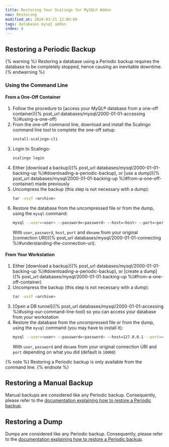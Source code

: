 ```yaml
---
title: Restoring Your Scalingo for MySQL® Addon
nav: Restoring
modified_at: 2024-03-21 12:00:00
tags: databases mysql addon
index: 8
---
```


## Restoring a Periodic Backup

{% warning %}
Restoring a database using a Periodic backup requires the database to be
completely stopped, hence causing an inevitable downtime.
{% endwarning %}

### Using the Command Line

#### From a One-Off Container

1. Follow the procedure to [access your MyQL® database from a one-off
   container]({% post_url databases/mysql/2000-01-01-accessing %}#using-a-one-off)
2. From the one-off command line, download and install the Scalingo command
   line tool to complete the one-off setup:
   ```bash
   install-scalingo-cli
   ```
3. Login to Scalingo:
   ```bash
   scalingo login
   ```
4. Either [download a backup]({% post_url databases/mysql/2000-01-01-backing-up %}#downloading-a-periodic-backup),
   or [use a dump]({% post_url databases/mysql/2000-01-01-backing-up %}#from-a-one-off-container)
   made previously
5. Uncompress the backup (this step is not necessary with a dump):
   ```bash
   tar -xvzf <archive>
   ```
6. Restore the database from the uncompressed file or from the dump, using the
   `mysql` command:
   ```bash
   mysql --user=<user> --password=<password> --host=<host> --port=<port> <dbname> < <dump_file>
   ```
   With `user`, `password`, `host`, `port` and `dbname` from your original
   [connection URI]({% post_url databases/mysql/2000-01-01-connecting %}#understanding-the-connection-uri).

#### From Your Workstation

1. Either [download a backup]({% post_url databases/mysql/2000-01-01-backing-up %}#downloading-a-periodic-backup),
   or [create a dump]({% post_url databases/mysql/2000-01-01-backing-up %}#from-a-one-off-container)
2. Uncompress the backup (this step is not necessary with a dump):
   ```bash
   tar -xvzf <archive>
   ```
3. [Open a DB tunnel]({% post_url databases/mysql/2000-01-01-accessing %}#using-our-command-line-tool)
   so you can access your database from your workstation
4. Restore the database from the uncompressed file or from the dump, using the
   `mysql` command (you may have to install it):
   ```bash
   mysql --user=<user> --password=<password> --host=127.0.0.1 --port=<port> <dbname> < <dump_file>
   ```
   With `user`, `password` and `dbname` from your original connection URI and
   `port` depending on what you did (default is `10000`)

{% note %}
Restoring a Periodic backup is only available from the command line.
{% endnote %}


## Restoring a Manual Backup

Manual backups are considered like any Periodic backup. Consequently, please
refer to the [documentation explaining how to restore a Periodic backup](#restoring-a-periodic-backup).


## Restoring a Dump

Dumps are considered like any Periodic backup. Consequently, please refer to
the [documentation explaining how to restore a Periodic backup](#restoring-a-periodic-backup).

